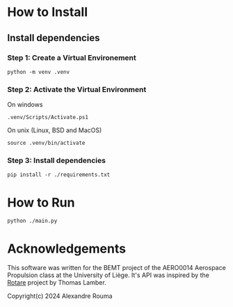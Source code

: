 # How to Install

## Install dependencies

### Step 1: Create a Virtual Environement
```
python -m venv .venv
```

### Step 2: Activate the Virtual Environment
On windows
```
.venv/Scripts/Activate.ps1
```

On unix (Linux, BSD and MacOS)
```
source .venv/bin/activate
```

### Step 3: Install dependencies
```
pip install -r ./requirements.txt
```

# How to Run
```
python ./main.py
```

# Acknowledgements

This software was written for the BEMT project of the AERO0014 Aerospace Propulsion class at the University of Liège. It's API was inspired by the [Rotare](https://gitlab.uliege.be/rotare/rotare) project by Thomas Lamber.

Copyright(c) 2024 Alexandre Rouma